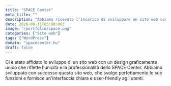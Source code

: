 ```yaml
---
title: "SPACE Center"
meta_title: ""
description: "Abbiamo ricevuto l'incarico di sviluppare un sito web con un design graficamente unico"
date: 2020-08-11T05:00:00Z
image: "/portfolio/space.png"
categories: ["Sito web"]
tags: ["WordPress"]
domain: "spacecenter.hu"
draft: false
---
```


Ci è stato affidato lo sviluppo di un sito web con un design graficamente unico che riflette l'unicità e la professionalità dello SPACE Center. Abbiamo sviluppato con successo questo sito web, che svolge perfettamente le sue funzioni e fornisce un'interfaccia chiara e user-friendly agli utenti.

